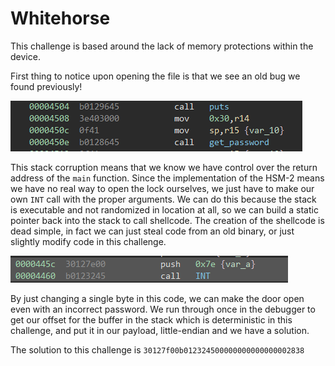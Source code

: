 # Whitehorse

This challenge is based around the lack of memory protections within the device.

First thing to notice upon opening the file is that we see an old bug we found previously! 

![](images/old_bug.PNG) 

This stack corruption means that we know we have control over the return address of the `main` function. Since the implementation of the HSM-2 means we have no real way to open the lock ourselves, we just have to make our own `INT` call with the proper arguments. We can do this because the stack is executable and not randomized in location at all, so we can build a static pointer back into the stack to call shellcode. The creation of the shellcode is dead simple, in fact we can just steal code from an old binary, or just slightly modify code in this challenge. 

![](images/shellcode.PNG) 

By just changing a single byte in this code, we can make the door open even with an incorrect password. We run through once in the debugger to get our offset for the buffer in the stack which is deterministic in this challenge, and put it in our payload, little-endian and we have a solution.

The solution to this challenge is `30127f00b012324500000000000000002838`